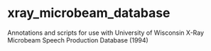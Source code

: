 # xray_microbeam_database
Annotations and scripts for use with University of Wisconsin X-Ray Microbeam Speech Production Database (1994)
